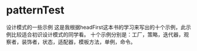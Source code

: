 # patternTest
设计模式的一些示例
这是我根据headFirst这本书的学习来写出的十个示例，此示例比较适合初识设计模式的同学看。
十个示例分别是：工厂，策略，迭代器，观察者，装饰者，状态，适配器，模板方法，单例，命令。

